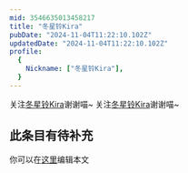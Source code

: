 ```yaml
---
mid: 3546635013458217
title: "冬星铃Kira"
pubDate: "2024-11-04T11:22:10.102Z"
updatedDate: "2024-11-04T11:22:10.102Z"
profile:
  {
    Nickname: ["冬星铃Kira"],
  }
---
```


关注[冬星铃Kira](https://space.bilibili.com/3546635013458217)谢谢喵~ 关注[冬星铃Kira](https://space.bilibili.com/3546635013458217)谢谢喵~

## 此条目有待补充
你可以在[这里](https://github.com/Yuhanawa/VTuber.ICU-Content/edit/master/v/冬星铃Kira/index.md)编辑本文
